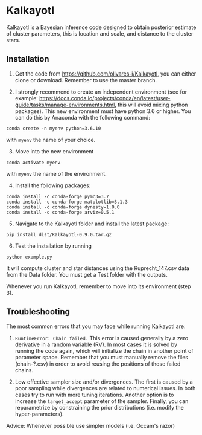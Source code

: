 # Kalkayotl
Kalkayotl is a Bayesian inference code designed to obtain posterior estimate of cluster parameters, this is location and scale, and distance to the cluster stars.

## Installation

1. Get the code from https://github.com/olivares-j/Kalkayotl, you can either clone or download. Remember to use the master branch.


2. I strongly recommend to create an independent environment (see for example: https://docs.conda.io/projects/conda/en/latest/user-guide/tasks/manage-environments.html, this will avoid mixing python packages). This new environment must have python 3.6 or higher.
You can do this by Anaconda with the following command:

```
conda create -n myenv python=3.6.10
```
with `myenv` the name of your choice.

3. Move into the new environment

```conda activate myenv```

with `myenv` the name of the environment.

4. Install the following packages:

```
conda install -c conda-forge pymc3=3.7
conda install -c conda-forge matplotlib=3.1.3
conda install -c conda-forge dynesty=1.0.0
conda install -c conda-forge arviz=0.5.1
```

5. Navigate to the Kalkayotl folder and install the latest package:

```
pip install dist/Kalkayotl-0.9.0.tar.gz
```

6. Test the installation by running

```
python example.py
```

It will compute cluster and star distances using the Ruprecht_147.csv data from the Data folder. You must get a Test folder with the outputs.

Whenever you run Kalkayotl, remember to move into its environment (step 3).

## Troubleshooting

The most common errors that you may face while running Kalkayotl are:

1. ``RuntimeError: Chain failed.``
 This error is caused generally by a zero derivative in a random variable (RV). In most cases it is solved by running the code again, which will initialize the chain in another point of parameter space. Remember that you must manually remove the files (chain-?.csv) in order to avoid reusing the positions of those failed chains.

 2. Low effective sampler size and/or divergences.
 The first is caused by a poor sampling while divergences are related to numerical issues. In both cases try to run with more tuning iterations. Another option is to increase the ``target_accept`` parameter of the sampler. Finally, you can reparametrize by constraining the prior distributions (i.e. modify the hyper-parameters).

 Advice: Whenever possible use simpler models (i.e. Occam's razor)

